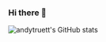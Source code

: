 ### Hi there 👋

![andytruett's GitHub stats](https://github-readme-stats.vercel.app/api?username=andytruett&show_icons=true&theme=gruvbox)


